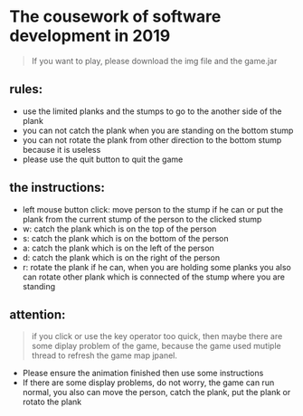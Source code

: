 # The cousework of software development in 2019
> If you want to play, please download the img file and the game.jar
## rules:
- use the limited planks and the stumps to go to the another side of the plank
- you can not catch the plank when you are standing on the bottom stump
- you can not rotate the plank from other direction to the bottom stump because it is useless
- please use the quit button to quit the game

## the instructions:
- left mouse button click: move person to the stump if he can or put the plank from the current stump of the person to the clicked stump
- w: catch the plank which is on the top of the person
- s: catch the plank which is on the bottom of the person
- a: catch the plank which is on the left of the person
- d: catch the plank which is on the right of the person
- r: rotate the plank if he can, when you are holding some planks you also can rotate other plank which is connected of the stump where you are standing

## attention:
> if you click or use the key operator too quick, then maybe there are some diplay problem of the game,
  because the game used mutiple thread to refresh the game map jpanel.
- Please ensure the animation finished then use some instructions
- If there are some display problems, do not worry, the game can run normal, you also can move the person, catch the plank, put the plank or rotato the plank
